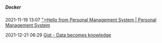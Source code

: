 #####  Docker

2021-11-19 13:07 [&quot;&gt;Hello from Personal Management System | Personal Management System](https://volmarg.github.io/)

2021-12-21 06:29 [Gist - Data becomes knowledge](https://www.gistapp.com/?ref=producthunt)



